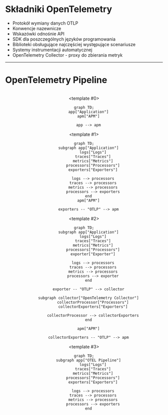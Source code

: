 # Składniki OpenTelemetry

<v-clicks>

- Protokół wymiany danych OTLP
- Konwencje nazewnicze
- Wskazówki odnośnie API
- SDK dla poszczególnych języków programowania
- Biblioteki obsługujące najczęściej występujące scenariusze
- Systemy instrumentacji automatycznej
- OpenTelemetry Collector - proxy do zbierania metryk

</v-clicks>

---

# OpenTelemetry Pipeline

<div align="center" style="align-content: center">
<v-switch>

<template #0>
```mermaid {scale: 0.7}
graph TD;
    app["Application"]
    apm["APM"]
    
    app --> apm
```
</template>

<template #1>
```mermaid {scale: 0.7}
graph TD;
    subgraph app["Application"]
        logs["Logs"]
        traces["Traces"]
        metrics["Metrics"]
        processors["Processors"]
        exporters["Exporters"]
        
        logs --> processors
        traces --> processors
        metrics --> processors
        processors --> exporters
    end
    apm["APM"]
    
    exporters -- "OTLP" --> apm
```
</template>

<template #2>
```mermaid {scale: 0.6}
graph TD;
    subgraph app["Application"]
        logs["Logs"]
        traces["Traces"]
        metrics["Metrics"]
        processors["Processors"]
        exporter["Exporter"]
        
        logs --> processors
        traces --> processors
        metrics --> processors
        processors --> exporter
    end
    
    exporter -- "OTLP" --> collector
    
    subgraph collector["OpenTelemetry Collector"]
        collectorProcessor["Processors"]
        collectorExporters["Exporters"]
        
        collectorProcessor --> collectorExporters
    end
    
    apm["APM"]
    
    collectorExporters -- "OTLP" --> apm
```
</template>

<template #3>
```mermaid {scale: 0.7}
graph TD;
    subgraph app["OTEL Pipeline"]
        logs["Logs"]
        traces["Traces"]
        metrics["Metrics"]
        processors["Processors"]
        exporters["Exporters"]
        
        logs --> processors
        traces --> processors
        metrics --> processors
        processors --> exporters
    end
```
</template>

</v-switch>
</div>
